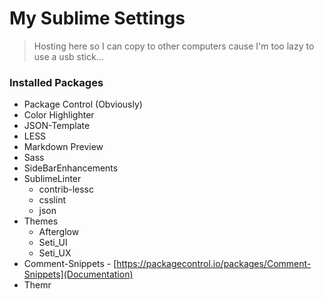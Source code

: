 My Sublime Settings
=======
>Hosting here so I can copy to other computers cause I'm too lazy to use a usb stick...

### Installed Packages

* Package Control (Obviously)
* Color Highlighter
* JSON-Template
* LESS
* Markdown Preview
* Sass
* SideBarEnhancements
* SublimeLinter
  * contrib-lessc
  * csslint
  * json
* Themes
  * Afterglow
  * Seti_UI
  * Seti_UX
* Comment-Snippets - [https://packagecontrol.io/packages/Comment-Snippets](Documentation)
* Themr

